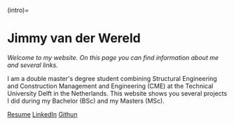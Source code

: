 (intro)=
# Jimmy van der Wereld

_Welcome to my website. On this page you can find information about me and several links._

I am a double master's degree student combining Structural Engineering and Construction Management and Engineering (CME) at the Technical University Delft in the Netherlands. This website shows you several projects I did during my Bachelor (BSc) and my Masters (MSc).

[Resume](`https://www.overleaf.com/read/cpdddvtpfjdd#28813f`)
[LinkedIn](`www.linkedin.com/in/jvanderwereld`)
[Githun](`https://github.com/Wereldjimmy`)